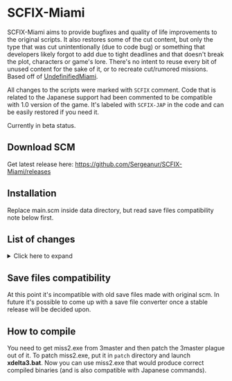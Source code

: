 # SCFIX-Miami

SCFIX-Miami aims to provide bugfixes and quality of life improvements to the original scripts. It also restores some of the cut content, but only the type that was cut unintentionally (due to code bug) or something that developers likely forgot to add due to tight deadlines and that doesn't break the plot, characters or game's lore. There's no intent to reuse every bit of unused content for the sake of it, or to recreate cut/rumored missions. Based off of [UndefinifiedMiami](https://github.com/Sergeanur/UndefinifiedMiami).

All changes to the scripts were marked with `SCFIX` comment. Code that is related to the Japanese support had been commented to be compatible with 1.0 version of the game. It's labeled with `SCFIX-JAP` in the code and can be easily restored if you need it.

Currently in beta status.

## Download SCM

Get latest release here: https://github.com/Sergeanur/SCFIX-Miami/releases

## Installation

Replace main.scm inside data directory, but read save files compatibility note below first.

## List of changes

<details><summary>Click here to expand</summary>

Intro:
- Fixed SSU related things in the script
- Added ability to skip the cutscene at lawyer's office (press cross or a sprint key)
- Placed player model in the back seat of the Admiral
- Fixed game crash if the intro Admiral somehow exploded

An Old Friend:
- Fixed SSU related things in the script
- Fix hotel's extra colors resetting after the cutscene

The Party:
- Player's skin would reset to the default one only if wearing Soiree when starting the mission
- Mercedes' line "Do you mind me resting my hand…" would play only if she sits at the front seat
- Increased delay after first "Maybe" from 500 ms to 1000 ms (like the second time)

Back Alley Brawl:
- Fixed "This way" line ending abruptly
- Fix vehicle that you arrived in at Malibu becoming a mission vehicle
- Restored unused Lance's lines about player driving carelessly

Riot:
- Player's skin would reset to the default one only if wearing Coveralls when starting the mission

Treacherous Swine:
- Fix player's ability to move after the cutscene during the black screen
- Fix noticeable model changes for doors
- Fix cutscene skips not working due to not reset variable
- Moved player equipping chainsaw only when the cutscene at Gonzales begins instead of as soon as the player entered the marker
- Mission doesn't require you to be in a vehicle in order to pass it after dropping a wanted level

Mall Shootout:
- Attached mission audio to the French guy

Guardian Angels:
- Fixed Lance asking for help if you shoot him with Tec-9
- Restored unused Lance's line commenting about player shooting at him
- Remove Lance's ped as soon as the outro cutscene starts to avoid his sudden disappearance
- Diaz' Admiral is deleted at the end of the mission
- Diaz' Admiral no longer remains indestructible if the mission is failed

Sir, Yes Sir!:
- Line "Someone's in the tank…" will no longer play if there's no alive soldiers near the tank

All Hands On Deck!:
- Speeder's colors after the mission will now match the colors of the one on the yacht

The Chase:
- Fixed the guy becoming stuck if he falls off the roof. Now he'll find another way to get to the buggy

Phnom Penh '86:
- Fixed "Quentin Vance" line ending abruptly
- Fixed some subtitles being stuck on the screen after the audio is done
- Fixed heli being stuck at the third wave after you killed all the enemies you could
- Fixed possibility of heli being stuck when Tommy should leave the chopper

The Fastest Boat:
- It's not possible to steal the boat before it's lowered anymore
- The boat's colors are saved to be used in the next mission

Supply & Demand:
- Lance can now be seen inside the boat in the beginning of the mission
- Boat's colors will now match the colors from the previous mission
- Fixed "We've got some competition" line not playing at rare occasions
- The area where the Cuban boats spawn is now cleared form other boats
- Restored unused line "Take 'em out" after "We've got some competition"
- Fixed Cuban boats driving themselves if their drivers are dead
- Fixed line "It's time for the Lance Vance dance." overlapping with "I like your style man. Real fresh."
- Restored unused line "We made it! Those other boats ain't VIP class." when you arrive to the boat
- Fixed Cuban boats driving at the same location endlessly if the mission was failed
- Restored the cutscene at the coke deal
- At the drive back to the mansion the Cuban boats will certainly have alive drivers now

Death Row:
- Leave the Malibu doors open when starting this mission
- Utilize unused beat-up Lance model for this mission

Rub Out:
- Fixed use of WAIT command after deatharrest execution as deatharrest might be executed the second time and break the mission cleanup routine

Four Iron:
- Player's skin would reset to the default one only if wearing Country Club when starting the mission
- Disable player controls during Avery's limo arriving cutscene
- Fix HUD showing during Avery's limo arriving cutscene
- Fix 3D coordinates for "Nice ass, baby" not being set properly
- Fix sudden weather switch when the mission ends

Demolition Man:
- Disable player controls during Avery's limo arriving cutscene
- Attach builder's mission audio properly
- Fix HUD turning on in the end of outro cutscene

Two Bit Hit:
- Disable player controls during Avery's limo arriving cutscene

Shakedown:
- Fix mansion extra timecyc colors not turning off after the cutscene
- Add the area name print after the cutscene akin to other places where player is teleported outside of the interior after the cutscene

Bar Brawl:
- Fix mansion extra timecyc colors not turning off after the cutscene
- Add the area name print after the cutscene akin to other places where player is teleported outside of the interior after the cutscene
- Fix cutscene skips not working due to not reset variable

Cop Land:
- Fix noticeable swaps of building models
- Fix location for Cuban clothes pickup after the mission is over
- Make Lance respond to cop threats if player has a wanted level
- Player's skin would reset to the default one only if wearing Cop uniform when starting the mission
- Fix second army guy's accuracy being unset

No Escape?:
- Player's skin will not reset to the default one when starting the mission
- Player's wanted level is cleared when the mission starts
- Cop peds are now created as PEDTYPE_COP and can arrest you
- The alarm will go off at VCPD if the player entered while being wanted
- Cam Jones will respond to cop threats and always run when getting into the vehicle
- Fix location for Cuban clothes pickup after the mission is over

The Shootist:
- Fix double marker when entering the shooting range
- Use the same model for the second shooter as the one in the cutscene
- Fix player retrieving pistol ammo back due to attach logic
- Tidy up bloated tutorial code
- Disable player controls during tutorial
- Fix doubling player ammo after the mission is over

The Driver:
- Fix marker appearing for a split second as the race begins
- Restore unused outro for when the player loses the race

The Job:
- Tidied up a lot of code to fit the new script into 35k bytes limit
- Player's clothes will be reset to default ones if player starts the mission in the Robbery outfit
- Companions won't leave the getaway taxi after entering it on the way to the bank
- Getaway taxi in the beginning of the mission is made fire proof so that companions wouldn't leave the car
- Companions won't die from being hit by the traffic anymore
- Restored unused Hilary line "Yeah, you'll put somebody's eye out" after "For god sake's, Phil. Stop waving that thing around"
- The Securicar at the bank entrance will be removed while the mission is ongoing
- The destination blip at the bank won't be created before the line "I'll drive" anymore at the beginning of the mission
- The robbery cannot be initiated if the player's got a wanted level
- Restored unused lines for when the player became wanted on the way to the bank
- Fixed destination sphere flickering during conversations
- Fix interrupted conversations not being restored properly
- Fix stuck player walking animation in the cutscene after getting out of the taxi
- Fix game softlocking at the cutscene when leaving the taxi because Tommy went a little bit off
- Set Cam's and Phil's health to 200 when the robbery is initiated
- Fix some hostages at the bank not raising their hands up
- Cam will shoot back at the security now
- The alarm will go off if the hostages were provoked
- Dead security guy at the vault will be despawned after going up for the manager to avoid manager being blocked by his body
- "Phil, things still sweet?" dialogue won't initiate if the hostages were provoked before
- "I said nobody move" line wouldn't play if the hostages were provoked already
- Fixed mission sphere disappearing while "I said nobody move" line is playing
- The "I told you not to touch that alarm" sequence wouldn't trigger if the alarm was set off before by provoking the hostages. Instead, it goes straight to "The SWAT will be here any minute"
- Ped that Phil will shoot now spawns before "I told you not to touch that alarm"
- Fixed mission softlock in case the ped whom Phil has to shoot escapes
- Provoked peds won't try to go after Cam if he's down at the vault
- Fix Phil sometimes appearing at random places in a cutscene
- You can't start "Vice City SWAT…" sequence while the hostages are onto you
- The hostages will now start running around when the SWAT storms the building
- Phil will say "Hot damn, here they come" when the SWAT guys enter the building
- Made model swap for bank windows less noticeable
- Phil will say "That's a last of them, GO GO GO" only after all six SWAT members are killed instead of 4 
- "That's a last of them, GO GO GO" line will play only once now
- If after "That's a last of them, GO GO GO" line Cam failed to get downstairs for whatever reason, Tommy will say "Where's Cam? We better go find him"
- Fixed Phil and Cam not crouching after exiting the bank
- Made sure no other cars will interfere in a cutscene after exiting the bank
- SWAT members outside the bank now created as actual cops who could arrest you and won't attack you after you drop your wanted level
- Phil and Cam now always run when you have a wanted level
- Player will be teleported outside Cam's garage if he killed Phil while being inside
- Fixed Player & co. not exiting the vehicle if they didn't arrive in a getaway taxi
- The bank entrance area will be cleared after the mission is passed
- Remove WAIT on cleanup to avoid cleanup not working if you failed the mission+died/got arrested

Boomshine Saigon:
- Made Phil's Patriot fire proof so that he wouldn't leave the car

Spilling the Beans:
- Restored a cutscene of player walking into the Malibu club

Hit the Courier:
- Fixed "You destroyed the plates" mission fail if you kill the courier in the car

Martha's Mug Shot:
- Rewritten bugged camera audio

G-Spotlight:
- Fixed widescreen not working at the "Asset complete" cutscene
- Fixed widescreen not working at the spotlight cutscene if you already stood on the marker when the ladder cutscene played

V.I.P.:
- Fix rival taxi arrow being static due to being recreated every frame
- Fixed mission fail if you drove the VIP on the rival taxi

Sunshine Autos:
- Fix car rewards not being created if the player died before the cutscene could play

Distribution:
- Mission passed music now plays during the asset completed cutscene instead of after
- Player now has to deal 50 deals total instead of in a single go

Stunt Boat Challenge:
- Fixed player being seen in the air after the cutscene
- Rico will always be facing to the front of the boat now
- Changed color of the final blip
- Fixed "You have three minutes to get round the course." message appearing even if you failed the mission already
- Fixed boat randomly driving off in the outro cutscene while the line plays
- Rico and boat are now being deleted right after the outro cutscene instead of becoming stuck
- Gates to the Haitian base will be open after this mission is passed (but closed after passing Cannon Fodder)

Cannon Fodder:
- Made the cutscene of Cubans getting in the car play for 5 seconds instead of 2 seconds
- Fixed ghosts of Cubans coming out of the car after the cutscene ends
- Fixed mission not being failed if you killed more than 1 Cuban during audio playing
- Changed sniper's anim group to a two-handed weapon
- Removed sniper's threat search so that he wouldn't jump off the roof
- Fixed Cubans being able to escape from the sniper in a cutscene by running too far
- Sniper now looks at the targets that he shoots
- Improved pathfinding for the reinforcement Cubans when they are running towards the sides of the gate
- The crate inside a van now placed correctly
- Lines "Tommy, we have proved our manful bravery!" and "Let us steal that van full of drugs and make good our escape!" now have subtitles show as soon as audio plays and are cleared as soon as the playback is finished
- Haitian gates won't be closed if you fail the mission (but will close after the mission is passed)

Juju Scramble:
- Moved interior change for the cutscene before LOAD_SCENE to hide noticeable interior swap
- Fixed mission SWAT attacking the player if he has no wanted level
- Improved SWAT pathfinding for the second briefcase
- Fixed SWAT being unable to pick up the third briefcase
- Fixed "Don't move a muscle, chump!" audio not stopping after the cutscene skip
- Fixed "Don't move a muscle, chump!" cutscene autoskipping if you had cross (or a sprint key) pressed when it started

Dirty Lickin's:
- Re-enabled for German version
- Moved interior change for the cutscene before LOAD_SCENE to hide noticeable interior swap

Trojan Voodoo:
- Fixed cutscene ending after the character animation is over
- Pepe is now created as a Cuban initially and then recreated as a fake golfer later
- Voodoo cars no longer remain fire proof after the mission
- Eternal Haitian hatred towards the player will be removed if the mission is failed
- Haitians at the plant will now shoot back at invading Cubans
- Fake golfer Cubans are now removed after mission
- Made the model swap during the factory explosion more seamless
- The Voodoo that player used to enter the plant can also explode now in the end of the mission
- Voodoo's will only explode in the end of the mission if they remained near the exploding building
- Fixed some prints still showing after the mission is failed
- After passing the mission Cuban population values are restored to those pre-gang war
- Cuban and Haitian don't stop hating each other anymore after this mission is over

Alloy Wheels of Steel:
- Player's skin will be reset to a default one if wearing cop uniform

Messing with the Man:
- Re-enabled for German version

Hog Tied:
- Moved biker's creation in the outro a bit to avoid spawning on screen

Cap the Collector:
- Most of the mission has been rewritten to improve the collectors' AI
- Collectors choose the closest asset as their destination
- Tommy remains angry for the duration of the mission
- Tommy's lines towards the collectors now used more often

Keep Your Friends Close...:
- Fix V blip being doubled with the asset revenue pickup for this mission
- Fix Tommy's gang spawning upon exiting and re-entering the interior (by design no one should spawn)
- Fixed spawn position of Sonny's goons behind the mansion door so that they don't get stuck
- Fixed Tommy gang receiving Tec-9 is the mission is failed
- Fixed half of Tommy gang becoming unarmed after this mission
- Fixed coordinates of V blip for the asset revenue pickup after the mission is passed

Autocide:
- Fix doubled PLAYER_MADE_PROGRESS after mission completion

Loose Ends:
- Replace SLIDE_OBJECT on mission fail to get rid of WAIT after deatharrest

Phone calls:
- Added ability to skip phone calls like in SA
- Fixed player being stuck in a two-handed weapon animation
- Restored a phone call from Kent Paul about the SWAT retirement fund after purchasing the Malibu club
- Restored a phone call from Rosenberg about the asset revenue
- Fixed Steve calling after beating the last mission even if you don't own a film studio
- Restored a phone call from Mercedes after killing Ricardo Diaz
- Fix triple call delay after the phone call from Earnest Kelly
- Fix interior doors closing during phone calls when being inside the interior

Misc:
- Fixed side activity title being shown for a split second for Paramedic, Vigilante, Firefighter or Taxi Driver
- Changed patients' behavior to only run towards stopped ambulance instead of while it's still moving in Paramedic
- Disabled patients spawn at a Hyman Memorial Stadium and a G-Spotlight office for Paramedic
- Capped "Test Track" to $400 max
- Changed "Cone Crazy" rewards to get rid of a huge money abuse. Now the player is rewarded with $400 for every new best time, and $200 for just beating the mission
- Fixed cutscene cleanup for the Cherry Popper Ice Cream Factory purchase cutscene (it keeps going when you skip it)
- Fixed Admiral and Stretch car generators conflicting near Diaz' Mansion
- Fixed Freeway car generator at Mercedes' place
- Fixed Infernus car generator at Starfish Island being spawned inside a locked garage
- Fixed Pizzaboy car generator at Diaz' Mansion
- Added colonel's Speeder car generator near the mansion
- Added unused lines to the strippers in The Pole Position Club
- Implemented a bunch of fixes to address extra colors resetting inside the interiors
- Fixed Malibu club doors visibility in the interior
- Fixed food vendors restoring only up to 100 HP
- Fixed random range for voice lines when buying food
- Fixed Cuban clothes pickup coordinates
- Pizza Boy Mission is now considered complete as soon as you deliver the last pizza on level 10
- Redone Pizza Boy Mission audio to not stall the player
- Synced areas to restrict customer spawn with Paramedic Mission
- Pizza Boy car generator near mansion would activate only after beating Rub Out
- Fixed rampage always selecting Cubans
- Diaz gang won't be chosen for a rampage after beating Rub Out
- Tidy up bloated tutorial code at the shooting range
- Fix colt/pistol model loading at the shooting range
- Fix shop clerk at one of the North Point Mall shops being rotated 180 deg
- Fixed weapons duping at metal detectors when you run out of ammo
- Fixed weapons switching automatically when you pass through a metal detector
- Fixed weapon pickups being created behind the wall at a golf club metal detector
- Restored unused audio at a golf club metal detector when security takes your weapons (due to technical limitations works only when off mission and during the mission Four Iron)
- Improved road traffic at Leaf Links bridge
- Fixed player gaining wanted level when leaving the police department interior
- Fixed taxi driver being able to become your passenger in a Taxi Driver side activity
- Cutscene Kaufman Cab is now being deleted after the Kaufman Cabs purchase cutscene
- Disabled "To enter Ocean View hotel..." message when on mission and after "An Old Friend"
- Improved the position of a bonus Hunter at a south beach
- Health bonus gained from hooker will no longer reset when saving
- Fixed hotel intro marker being invisible after saving in the hotel
- Haitians now hate the player if he wears Cuban outfit
- Fixed ability to collect checkpoint with any Sanchez in Dirtring
- Fixed player teleporting with a vehicle into the stadium when starting Dirtring and entering a vehicle
- Fixed Quadruple Insane Stunt
- Fixed being able to see the void behind Robina Cafe when you start any Cuban mission from inside the cafe
- 'Stop in the pink marker' message near hotel wouldn't show anymore if there is no pink marker
- Cubans and Haitians no longer hate each other since the beginning. They start hating each other only after Two Bit Hit
- Fixed SSU for property purchase cutscenes
- Fixed many male peds created as CIVFEMALE
- Fixed cutscene skip not working after certain missions set button_pressed = 2
- Fixed On Mission flag (flag_player_on_mission) sets to prevent any abuse of this flag
- Removed On Mission flag checks in some mission that were meant to bypass compiler errors
- Refactored code bloat created by the Japanese support
- Added checks before deletion of objects and peds in scripts: ammu, robbing, finale, lawyer1
</details>

## Save files compatibility

At this point it's incompatible with old save files made with original scm. In future it's possible to come up with a save file converter once a stable release will be decided upon.

## How to compile

You need to get miss2.exe from 3master and then patch the 3master plague out of it.
To patch miss2.exe, put it in `patch` directory and launch **xdelta3.bat**. Now you can use miss2.exe that would produce correct compiled binaries (and is also compatible with Japanese commands).
